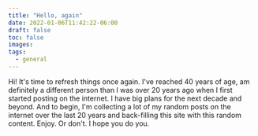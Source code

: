 ```yaml
---
title: "Hello, again"
date: 2022-01-06T11:42:22-06:00
draft: false
toc: false
images:
tags: 
  - general
---
```


Hi! It's time to refresh things once again. I've reached 40 years of age, am definitely a different person than I was over 20 years ago when I first started posting on the internet. I have big plans for the next decade and beyond. And to begin, I'm collecting a lot of my random posts on the internet over the last 20 years and back-filling this site with this random content. Enjoy. Or don't. I hope you do you.
